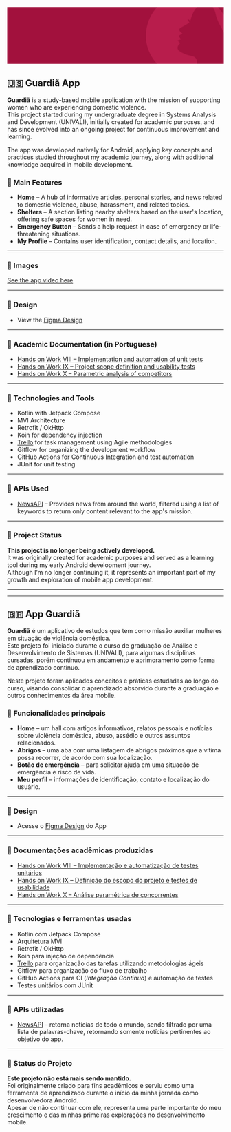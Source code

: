 <div><img src="https://github.com/anacrispee/GuardiaApp/blob/main/Wireframe%20Github.png?raw=true" width="740px"/></div>

## 🇺🇸 Guardiã App

**Guardiã** is a study-based mobile application with the mission of supporting women who are experiencing domestic violence.  
This project started during my undergraduate degree in Systems Analysis and Development (UNIVALI), initially created for academic purposes, and has since evolved into an ongoing project for continuous improvement and learning.  

The app was developed natively for Android, applying key concepts and practices studied throughout my academic journey, along with additional knowledge acquired in mobile development.

### 📱 Main Features

- **Home** – A hub of informative articles, personal stories, and news related to domestic violence, abuse, harassment, and related topics.
- **Shelters** – A section listing nearby shelters based on the user's location, offering safe spaces for women in need.
- **Emergency Button** – Sends a help request in case of emergency or life-threatening situations.
- **My Profile** – Contains user identification, contact details, and location.

---
 
### 🌌 Images

[See the app video here](https://dms.licdn.com/playlist/vid/v2/D4D05AQEToKASCemj1A/mp4-720p-30fp-crf28/B4DZYX6okeHABg-/0/1744157980952?e=1745438400&v=beta&t=R-Y57_2Z7E3I_-gV1kTBlZ1I6k24SYFIWI_TP9pf4P0)

---

### 🎨 Design

- View the [Figma Design](https://www.figma.com/design/O8yoOtgsnMyKRRSFxCnrS3/App-Guardi%C3%A3?node-id=0-1&t=X03ZkEo7pfHircG9-1)

---

### 📄 Academic Documentation (in Portuguese)

- [Hands on Work VIII – Implementation and automation of unit tests](https://docs.google.com/document/d/1dIHBQbTkp5yGl3bMgSyUALoYh6iJ1ihmDLa20_jT59U/edit?usp=sharing)
- [Hands on Work IX – Project scope definition and usability tests](https://docs.google.com/document/d/1SCvSPoTSgmEsHLvOtETZo_kauVEGI6fvnWeYG9ST4Dw/edit?usp=sharing)
- [Hands on Work X – Parametric analysis of competitors](https://docs.google.com/document/d/1pEYAvKYYmZ6197spZDcHUI27Kzemrdp3PDNpipK6IhQ/edit?usp=sharing)

---

### 🧰 Technologies and Tools

- Kotlin with Jetpack Compose
- MVI Architecture
- Retrofit / OkHttp
- Koin for dependency injection
- [Trello](https://trello.com/b/UmSudVMK) for task management using Agile methodologies
- Gitflow for organizing the development workflow
- GitHub Actions for Continuous Integration and test automation
- JUnit for unit testing

---

### 🔌 APIs Used

- [NewsAPI](https://newsapi.org/) – Provides news from around the world, filtered using a list of keywords to return only content relevant to the app's mission.

---

### 🛑 Project Status

**This project is no longer being actively developed.**  
It was originally created for academic purposes and served as a learning tool during my early Android development journey.  
Although I’m no longer continuing it, it represents an important part of my growth and exploration of mobile app development.

---

---

## 🇧🇷 App Guardiã

**Guardiã** é um aplicativo de estudos que tem como missão auxiliar mulheres em situação de violência doméstica.  
Este projeto foi iniciado durante o curso de graduação de Análise e Desenvolvimento de Sistemas (UNIVALI), para algumas disciplinas cursadas, porém continuou em andamento e aprimoramento como forma de aprendizado contínuo.  

Neste projeto foram aplicados conceitos e práticas estudadas ao longo do curso, visando consolidar o aprendizado absorvido durante a graduação e outros conhecimentos da área mobile.

### 📱 Funcionalidades principais

- **Home** – um hall com artigos informativos, relatos pessoais e notícias sobre violência doméstica, abuso, assédio e outros assuntos relacionados.
- **Abrigos** – uma aba com uma listagem de abrigos próximos que a vítima possa recorrer, de acordo com sua localização.
- **Botão de emergência** – para solicitar ajuda em uma situação de emergência e risco de vida.
- **Meu perfil** – informações de identificação, contato e localização do usuário.

---

### 🎨 Design

- Acesse o [Figma Design](https://www.figma.com/design/O8yoOtgsnMyKRRSFxCnrS3/App-Guardi%C3%A3?node-id=0-1&t=X03ZkEo7pfHircG9-1) do App

---

### 📄 Documentações acadêmicas produzidas

- [Hands on Work VIII – Implementação e automatização de testes unitários](https://docs.google.com/document/d/1dIHBQbTkp5yGl3bMgSyUALoYh6iJ1ihmDLa20_jT59U/edit?usp=sharing)
- [Hands on Work IX – Definição do escopo do projeto e testes de usabilidade](https://docs.google.com/document/d/1SCvSPoTSgmEsHLvOtETZo_kauVEGI6fvnWeYG9ST4Dw/edit?usp=sharing)
- [Hands on Work X – Análise paramétrica de concorrentes](https://docs.google.com/document/d/1pEYAvKYYmZ6197spZDcHUI27Kzemrdp3PDNpipK6IhQ/edit?usp=sharing)

---

### 🧰 Tecnologias e ferramentas usadas

- Kotlin com Jetpack Compose
- Arquitetura MVI
- Retrofit / OkHttp
- Koin para injeção de dependência
- [Trello](https://trello.com/b/UmSudVMK) para organização das tarefas utilizando metodologias ágeis
- Gitflow para organização do fluxo de trabalho
- GitHub Actions para CI (_Integração Contínua_) e automação de testes
- Testes unitários com JUnit

---

### 🔌 APIs utilizadas

- [NewsAPI](https://newsapi.org/) – retorna notícias de todo o mundo, sendo filtrado por uma lista de palavras-chave, retornando somente notícias pertinentes ao objetivo do app.

---

### 🛑 Status do Projeto

**Este projeto não está mais sendo mantido.**  
Foi originalmente criado para fins acadêmicos e serviu como uma ferramenta de aprendizado durante o início da minha jornada como desenvolvedora Android.  
Apesar de não continuar com ele, representa uma parte importante do meu crescimento e das minhas primeiras explorações no desenvolvimento mobile.
